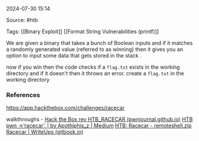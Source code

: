 
2024-07-30 15:14

Source: #htb 
 
Tags: [[Binary Exploit]] [[Format String Vulnerabilities (printf)]]

We are given a binary that takes a bunch of Boolean inputs and if it matches a randomly generated value (referred to as winning) then it gives you an option to input some data that gets stored in the stack .

now if you win then the code checks if a `flag.txt` exists in the working directory and if it doesn't then it throws an error.
create a `flag.txt` in the working directory 


### References
https://app.hackthebox.com/challenges/racecar

walkthroughs - 
[Hack the Box rev HTB_RACECAR (pwnjournal.github.io)](https://pwnjournal.github.io/HTB_RACECAR/)
[HTB pwn →‘racecar’. | by Apothiphis_z | Medium](https://medium.com/@fracchetto1995/htb-pwn-racecar-f9206cfd943f)
[HTB: Racecar - remoteshell.zip](https://remoteshell.zip/racecar/)
[Racecar | WriteUps (gitbook.io)](https://sayonara.gitbook.io/writeups/hackthebox/challenges/pwn/racecar)